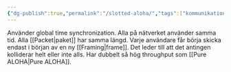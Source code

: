 ```yaml
---
{"dg-publish":true,"permalink":"/slotted-aloha/","tags":["kommunikationssystem"]}
---
```


Använder global time synchronization. Alla på nätverket använder samma tid. Alla [[Packet\|paket]] har samma längd. Varje användare får börja skicka endast i början av en ny [[Framing\|frame]]. Det leder till att det antingen kolliderar  helt eller inte alls.  Har dubbelt så hög throughput som [[Pure ALOHA\|Pure ALOHA]].

